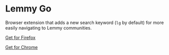 # Lemmy Go

Browser extension that adds a new search keyword (`lg` by default) for more easily navigating to Lemmy communities.

[Get for Firefox](https://addons.mozilla.org/firefox/addon/lemmy-go/)

[Get for Chrome](https://chrome.google.com/webstore/detail/lemmy-go/amgdefojimfhhbdphmlbljkgohoeldaf)
